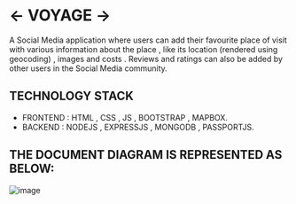 # <- VOYAGE ->
A Social Media application where users can add their favourite place of visit with various information about the place , like its location (rendered using geocoding) , images and costs . Reviews and ratings can also be added by other users in the Social Media community.

## TECHNOLOGY STACK 
* FRONTEND : HTML , CSS , JS , BOOTSTRAP , MAPBOX.
* BACKEND  : NODEJS , EXPRESSJS , MONGODB , PASSPORTJS.

## THE DOCUMENT DIAGRAM IS REPRESENTED AS BELOW:

![image](https://user-images.githubusercontent.com/65534202/192114477-9bc10704-4359-48e4-a083-b4c0187ea7d3.png)

